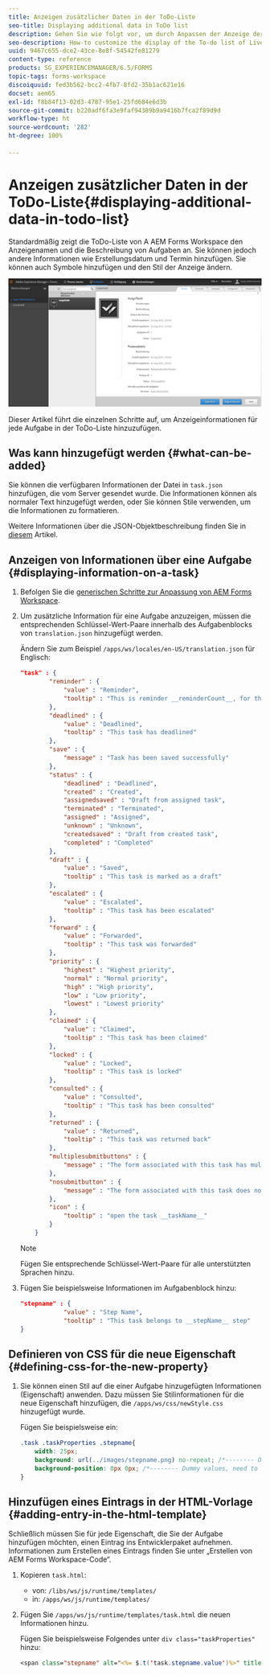```yaml
---
title: Anzeigen zusätzlicher Daten in der ToDo-Liste
seo-title: Displaying additional data in ToDo list
description: Gehen Sie wie folgt vor, um durch Anpassen der Anzeige der ToDo-Liste von LiveCycle AEM Forms Workspace weitere Informationen außer den standardmäßig angezeigten Informationen darzustellen.
seo-description: How-to customize the display of the To-do list of LiveCycle AEM Forms workspace to show more information besides the default.
uuid: 9467c655-dce2-43ce-8e8f-54542fe81279
content-type: reference
products: SG_EXPERIENCEMANAGER/6.5/FORMS
topic-tags: forms-workspace
discoiquuid: fed3b562-bcc2-4fb7-8fd2-35b1ac621e16
docset: aem65
exl-id: f8b84f13-02d3-4787-95e1-25fd684e6d3b
source-git-commit: b220adf6fa3e9faf94389b9a9416b7fca2f89d9d
workflow-type: ht
source-wordcount: '282'
ht-degree: 100%

---
```


# Anzeigen zusätzlicher Daten in der ToDo-Liste{#displaying-additional-data-in-todo-list}

Standardmäßig zeigt die ToDo-Liste von A AEM Forms Workspace den Anzeigenamen und die Beschreibung von Aufgaben an. Sie können jedoch andere Informationen wie Erstellungsdatum und Termin hinzufügen. Sie können auch Symbole hinzufügen und den Stil der Anzeige ändern.

![Abbildung der Registerkarte „Aufgaben“ von HTML Workspace mit der Standardkonfiguration](assets/html-todo-list.png)

Dieser Artikel führt die einzelnen Schritte auf, um Anzeigeinformationen für jede Aufgabe in der ToDo-Liste hinzuzufügen.

## Was kann hinzugefügt werden {#what-can-be-added}

Sie können die verfügbaren Informationen der Datei in `task.json` hinzufügen, die vom Server gesendet wurde. Die Informationen können als normaler Text hinzugefügt werden, oder Sie können Stile verwenden, um die Informationen zu formatieren.

Weitere Informationen über die JSON-Objektbeschreibung finden Sie in [diesem](/help/forms/using/html-workspace-json-object-description.md) Artikel.

## Anzeigen von Informationen über eine Aufgabe {#displaying-information-on-a-task}

1. Befolgen Sie die [generischen Schritte zur Anpassung von AEM Forms Workspace](../../forms/using/generic-steps-html-workspace-customization.md).
1. Um zusätzliche Information für eine Aufgabe anzuzeigen, müssen die entsprechenden Schlüssel-Wert-Paare innerhalb des Aufgabenblocks von `translation.json` hinzugefügt werden.

   Ändern Sie zum Beispiel `/apps/ws/locales/en-US/translation.json` für Englisch:

   ```json
   "task" : {
           "reminder" : {
               "value" : "Reminder",
               "tooltip" : "This is reminder __reminderCount__, for this task."
           },
           "deadlined" : {
               "value" : "Deadlined",
               "tooltip" : "This task has deadlined"
           },
           "save" : {
               "message" : "Task has been saved successfully"
           },
           "status" : {
               "deadlined" : "Deadlined",
               "created" : "Created",
               "assignedsaved" : "Draft from assigned task",
               "terminated" : "Terminated",
               "assigned" : "Assigned",
               "unknown" : "Unknown",
               "createdsaved" : "Draft from created task",
               "completed" : "Completed"
           },
           "draft" : {
               "value" : "Saved",
               "tooltip" : "This task is marked as a draft"
           },
           "escalated" : {
               "value" : "Escalated",
               "tooltip" : "This task has been escalated"
           },
           "forward" : {
               "value" : "Forwarded",
               "tooltip" : "This task was forwarded"
           },
           "priority" : {
               "highest" : "Highest priority",
               "normal" : "Normal priority",
               "high" : "High priority",
               "low" : "Low priority",
               "lowest" : "Lowest priority"
           },
           "claimed" : {
               "value" : "Claimed",
               "tooltip" : "This task has been claimed"
           },
           "locked" : {
               "value" : "Locked",
               "tooltip" : "This task is locked"
           },
           "consulted" : {
               "value" : "Consulted",
               "tooltip" : "This task has been consulted"
           },
           "returned" : {
               "value" : "Returned",
               "tooltip" : "This task was returned back"
           },
           "multiplesubmitbuttons" : {
               "message" : "The form associated with this task has multiple submit buttons so the Workspace Complete button will be disabled. Click the appropriate button on the form to submit it."
           },
           "nosubmitbutton" : {
               "message" : "The form associated with this task does not appear to have submit buttons. You may need to upgrade your Adobe Reader version to 9.1 or greater and enable the Reader Submit option in your process."
           },
           "icon" : {
               "tooltip" : "open the task __taskName__"
           }
       }
   ```

   >[!NOTE]
   >
   >Fügen Sie entsprechende Schlüssel-Wert-Paare für alle unterstützten Sprachen hinzu.

1. Fügen Sie beispielsweise Informationen im Aufgabenblock hinzu:

   ```json
   "stepname" : {
               "value" : "Step Name",
               "tooltip" : "This task belongs to __stepName__ step"
   }
   ```

## Definieren von CSS für die neue Eigenschaft {#defining-css-for-the-new-property}

1. Sie können einen Stil auf die einer Aufgabe hinzugefügten Informationen (Eigenschaft) anwenden. Dazu müssen Sie Stilinformationen für die neue Eigenschaft hinzufügen, die `/apps/ws/css/newStyle.css` hinzugefügt wurde.

   Fügen Sie beispielsweise ein:

   ```css
   .task .taskProperties .stepname{
       width: 25px;
       background: url(../images/stepname.png) no-repeat; /*-------- Or just reuse background image / image-sprite defined .task .taskProperties span of style.css---------------------*/
       background-position: 0px 0px; /*-------- Dummy values, need to be configured as per user background image / image-sprite ---------------------*/
   }
   ```

## Hinzufügen eines Eintrags in der HTML-Vorlage {#adding-entry-in-the-html-template}

Schließlich müssen Sie für jede Eigenschaft, die Sie der Aufgabe hinzufügen möchten, einen Eintrag ins Entwicklerpaket aufnehmen. Informationen zum Erstellen eines Eintrags finden Sie unter „Erstellen von AEM Forms Workspace-Code“.

1. Kopieren `task.html`:

   * von: `/libs/ws/js/runtime/templates/`
   * in: `/apps/ws/js/runtime/templates/`

1. Fügen Sie `/apps/ws/js/runtime/templates/task.html` die neuen Informationen hinzu.

   Fügen Sie beispielsweise Folgendes unter `div class="taskProperties"` hinzu:

   ```jsp
   <span class="stepname" alt="<%= $.t('task.stepname.value')%>" title = '<%= $.t("task.stepname.tooltip",{stepName:stepName})%>'/>
   ```
